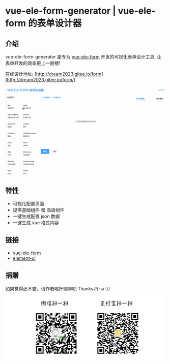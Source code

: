 # vue-ele-form-generator | vue-ele-form 的表单设计器

## 介绍

vue-ele-form-generator 是专为 [vue-ele-form](https://github.com/dream2023/vue-ele-form) 开发的可视化表单设计工具, 让表单开发的效率更上一层楼!

在线设计地址: [http://dream2023.gitee.io/form](http://dream2023.gitee.io/form/)

![image](https://raw.githubusercontent.com/dream2023/images/master/vue-ele-form-generator.4j3mllhqkds.gif)

## 特性

- 可视化配置页面
- 提供基础组件 和 高级组件
- 一键生成配置 json 数据
- 一键生成.vue 格式内容

## 链接

- [vue-ele-form](https://github.com/dream2023/vue-ele-form)
- [element-ui](http://element-cn.eleme.io)

## 捐赠

如果觉得还不错，请作者喝杯咖啡吧 Thanks♪(･ω･)ﾉ

![image](https://raw.githubusercontent.com/dream2023/images/master/donation.61k4s17xdft.jpg)
